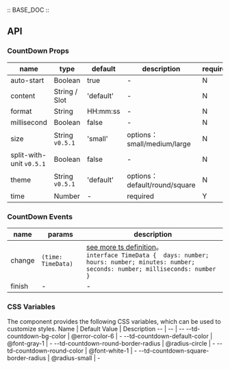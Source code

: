 :: BASE_DOC ::

## API

### CountDown Props

 name                     | type            | default   | description                  | required 
--------------------------|-----------------|-----------|------------------------------|----------
 auto-start               | Boolean         | true      | \-                           | N        
 content                  | String / Slot   | 'default' | \-                           | N        
 format                   | String          | HH:mm:ss  | \-                           | N        
 millisecond              | Boolean         | false     | \-                           | N        
 size                     | String `v0.5.1` | 'small'   | options：small/medium/large   | N        
 split-with-unit `v0.5.1` | Boolean         | false     | \-                           | N        
 theme                    | String `v0.5.1` | 'default' | options：default/round/square | N        
 time                     | Number          | -         | required                     | Y        

### CountDown Events

 name   | params             | description                                                                                                                                                                                                                          
--------|--------------------|--------------------------------------------------------------------------------------------------------------------------------------------------------------------------------------------------------------------------------------
 change | `(time: TimeData)` | [see more ts definition](https://github.com/Tencent/tdesign-miniprogram/tree/develop/src/count-down/type.ts)。<br/>`interface TimeData {  days: number; hours: number; minutes: number; seconds: number; milliseconds: number }`<br/> 
 finish | \-                 | \-                                                                                                                                                                                                                                   

### CSS Variables

The component provides the following CSS variables, which can be used to customize styles.
Name | Default Value | Description
-- | -- | --
--td-countdown-bg-color | @error-color-6 | -
--td-countdown-default-color | @font-gray-1 | -
--td-countdown-round-border-radius | @radius-circle | -
--td-countdown-round-color | @font-white-1 | -
--td-countdown-square-border-radius | @radius-small | - 
